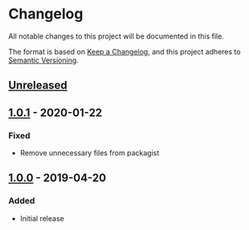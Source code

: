 # Changelog
All notable changes to this project will be documented in this file.

The format is based on [Keep a Changelog](https://keepachangelog.com/en/1.0.0/),
and this project adheres to [Semantic Versioning](https://semver.org/spec/v2.0.0.html).

## [Unreleased]

## [1.0.1] - 2020-01-22
### Fixed
- Remove unnecessary files from packagist

## [1.0.0] - 2019-04-20
### Added
- Initial release

[Unreleased]: https://github.com/particleflux/password-manager-connection/compare/1.0.1...HEAD
[1.0.1]: https://github.com/particleflux/password-manager-connection/releases/tag/1.0.1
[1.0.0]: https://github.com/particleflux/password-manager-connection/releases/tag/1.0.0